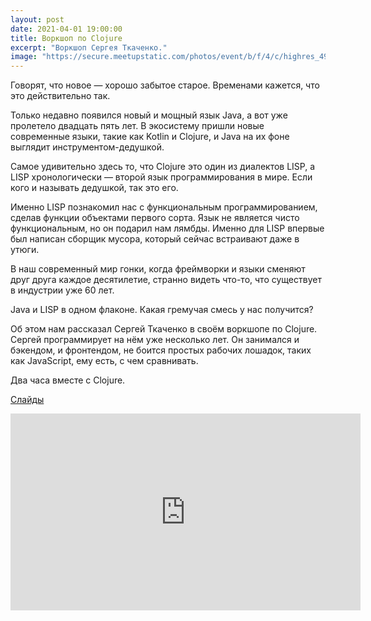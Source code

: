 ```yaml
---
layout: post
date: 2021-04-01 19:00:00
title: Воркшоп по Clojure
excerpt: "Воркшоп Сергея Ткаченко."
image: "https://secure.meetupstatic.com/photos/event/b/f/4/c/highres_495288972.jpeg"
---
```


Говорят, что новое — хорошо забытое старое. Временами кажется, что это действительно так.

Только недавно появился новый и мощный язык Java, а вот уже пролетело двадцать пять лет. В экосистему пришли новые современные языки, такие как Kotlin и Clojure, и Java на их фоне выглядит инструментом-дедушкой.

Самое удивительно здесь то, что Clojure это один из диалектов LISP, а LISP хронологически — второй язык программирования в мире. Если кого и называть дедушкой, так это его.

Именно LISP познакомил нас с функциональным программированием, сделав функции объектами первого сорта. Язык не является чисто функциональным, но он подарил нам лямбды. Именно для LISP впервые был написан сборщик мусора, который сейчас встраивают даже в утюги.

В наш современный мир гонки, когда фреймворки и языки сменяют друг друга каждое десятилетие, странно видеть что-то, что существует в индустрии уже 60 лет.

Java и LISP в одном флаконе. Какая гремучая смесь у нас получится?

Об этом нам рассказал Сергей Ткаченко в своём воркшопе по Clojure. Сергей программирует на нём уже несколько лет. Он занимался и бэкендом, и фронтендом, не боится простых рабочих лошадок, таких как JavaScript, ему есть, с чем сравнивать.

Два часа вместе с Clojure.

[Слайды](/downloads/clojure-workshop.pdf)

<div class="video">
    <iframe width="560" height="315" src="https://www.youtube.com/embed/OTIUvpyFAAc" title="YouTube video player" frameborder="0" allow="accelerometer; autoplay; clipboard-write; encrypted-media; gyroscope; picture-in-picture" allowfullscreen></iframe>
</div>
